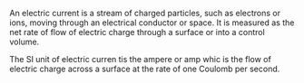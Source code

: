 An electric current is a stream of charged particles, such as electrons or ions, moving through an electrical conductor or space. It is measured as the net rate of flow of electric charge through a surface or into a control volume. 

The SI unit of electric curren tis the ampere or amp whic is the flow of electric charge across a surface at the rate of one Coulomb per second. 